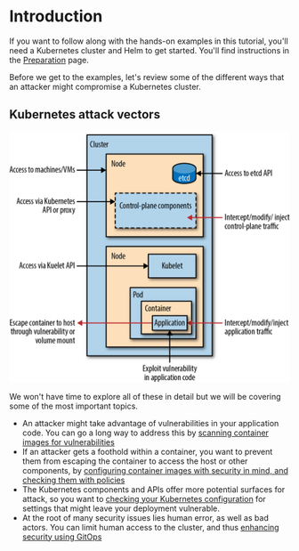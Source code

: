 # Introduction

If you want to follow along with the hands-on examples in this tutorial, you'll need a Kubernetes cluster and Helm to get started. You'll find instructions in the [Preparation](preparation.md) page.

Before we get to the examples, let's review some of the different ways that an attacker might compromise a Kubernetes cluster.

## Kubernetes attack vectors

![Kubernetes Attack Vectors](img/kuse_0101.png)

We won't have time to explore all of these in detail but we will be covering some of the most important topics.

- An attacker might take advantage of vulnerabilities in your application code. You can go a long way to address this by [scanning container images for vulnerabilities](scanning.md)
- If an attacker gets a foothold within a container, you want to prevent them from escaping the container to access the host or other components, by [configuring container images with security in mind, and checking them with policies](policies.md)
- The Kubernetes components and APIs offer more potential surfaces for attack, so you want to [checking your Kubernetes configuration](settings.md) for settings that might leave your deployment vulnerable.
- At the root of many security issues lies human error, as well as bad actors. You can limit human access to the cluster, and thus [enhancing security using GitOps](gitops.md)

